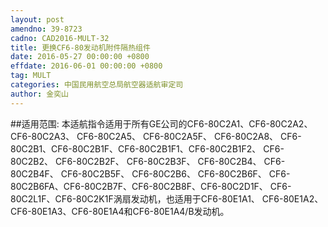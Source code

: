 ```yaml
---
layout: post
amendno: 39-8723
cadno: CAD2016-MULT-32
title: 更换CF6-80发动机附件隔热组件
date: 2016-05-27 00:00:00 +0800
effdate: 2016-06-01 00:00:00 +0800
tag: MULT
categories: 中国民用航空总局航空器适航审定司
author: 金奕山
---
```


##适用范围:
本适航指令适用于所有GE公司的CF6-80C2A1、CF6-80C2A2、 CF6-80C2A3、 CF6-80C2A5、 CF6-80C2A5F、 CF6-80C2A8、 CF6-80C2B1、CF6-80C2B1F、CF6-80C2B1F1、CF6-80C2B1F2、 CF6-80C2B2、 CF6-80C2B2F、 CF6-80C2B3F、 CF6-80C2B4、 CF6-80C2B4F、 CF6-80C2B5F、 CF6-80C2B6、 CF6-80C2B6F、 CF6-80C2B6FA、CF6-80C2B7F、CF6-80C2B8F、CF6-80C2D1F、 CF6-80C2L1F、CF6-80C2K1F涡扇发动机，也适用于CF6-80E1A1、 CF6-80E1A2、CF6-80E1A3、CF6-80E1A4和CF6-80E1A4/B发动机。

